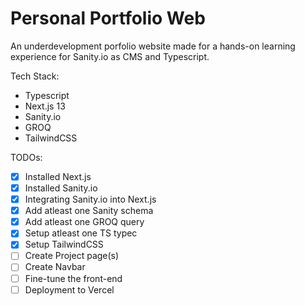 # Personal Portfolio Web
An underdevelopment porfolio website made for a hands-on learning experience for Sanity.io as CMS and Typescript.

Tech Stack:
- Typescript
- Next.js 13
- Sanity.io
- GROQ
- TailwindCSS

TODOs:
- [x] Installed Next.js
- [x] Installed Sanity.io
- [x] Integrating Sanity.io into Next.js
- [x] Add atleast one Sanity schema
- [x] Add atleast one GROQ query
- [x] Setup atleast one TS typec
- [x] Setup TailwindCSS
- [ ] Create Project page(s)
- [ ] Create Navbar
- [ ] Fine-tune the front-end
- [ ] Deployment to Vercel